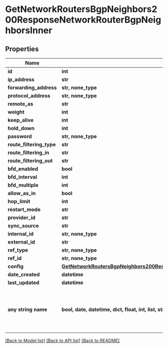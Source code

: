 # GetNetworkRoutersBgpNeighbors200ResponseNetworkRouterBgpNeighborsInner


## Properties
Name | Type | Description | Notes
------------ | ------------- | ------------- | -------------
**id** | **int** |  | [optional] 
**ip_address** | **str** |  | [optional] 
**forwarding_address** | **str, none_type** |  | [optional] 
**protocol_address** | **str, none_type** |  | [optional] 
**remote_as** | **str** |  | [optional] 
**weight** | **int** |  | [optional] 
**keep_alive** | **int** |  | [optional] 
**hold_down** | **int** |  | [optional] 
**password** | **str, none_type** |  | [optional] 
**route_filtering_type** | **str** |  | [optional] 
**route_filtering_in** | **str** |  | [optional] 
**route_filtering_out** | **str** |  | [optional] 
**bfd_enabled** | **bool** |  | [optional] 
**bfd_interval** | **int** |  | [optional] 
**bfd_multiple** | **int** |  | [optional] 
**allow_as_in** | **bool** |  | [optional] 
**hop_limit** | **int** |  | [optional] 
**restart_mode** | **str** |  | [optional] 
**provider_id** | **str** |  | [optional] 
**sync_source** | **str** |  | [optional] 
**internal_id** | **str, none_type** |  | [optional] 
**external_id** | **str** |  | [optional] 
**ref_type** | **str, none_type** |  | [optional] 
**ref_id** | **str, none_type** |  | [optional] 
**config** | [**GetNetworkRoutersBgpNeighbors200ResponseNetworkRouterBgpNeighborsInnerConfig**](GetNetworkRoutersBgpNeighbors200ResponseNetworkRouterBgpNeighborsInnerConfig.md) |  | [optional] 
**date_created** | **datetime** |  | [optional] 
**last_updated** | **datetime** |  | [optional] 
**any string name** | **bool, date, datetime, dict, float, int, list, str, none_type** | any string name can be used but the value must be the correct type | [optional]

[[Back to Model list]](../README.md#documentation-for-models) [[Back to API list]](../README.md#documentation-for-api-endpoints) [[Back to README]](../README.md)


